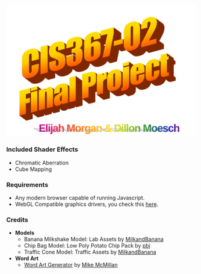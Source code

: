 ![CIS367-02 FINAL PROJECT by ELijah Morgan & Dillon Moesch](./img/wordart.png)

### Included Shader Effects
* Chromatic Aberration
* Cube Mapping

### Requirements
* Any modern browser capable of running Javascript.
* WebGL Compatible graphics drivers, you check this [here](https://get.webgl.org/).

### Credits
- **Models**
  - Banana Milkshake Model: Lab Assets by [MilkandBanana](https://milkandbanana.itch.io/lab-assets)
  - Chip Bag Model: Low Poly Potato Chip Pack by [pbj](https://pbj-time-yesh.itch.io/potato-chip-model-pack)
  - Traffic Cone Model: Traffic Assets by [MilkandBanana](https://milkandbanana.itch.io/traffic-road-assets)
- **Word Art**
  - [Word Art Generator](https://www.makewordart.com/) by [Mike McMillan](https://www.mcchill.in/?utm_source=makewordart)
